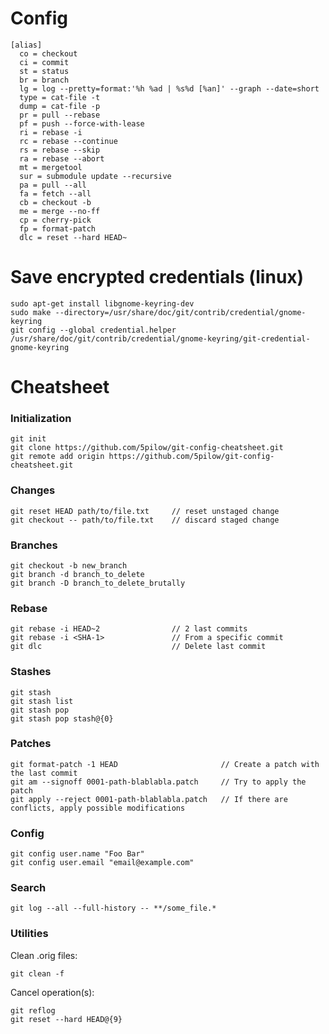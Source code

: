# Config

```
[alias]
  co = checkout
  ci = commit
  st = status
  br = branch
  lg = log --pretty=format:'%h %ad | %s%d [%an]' --graph --date=short
  type = cat-file -t
  dump = cat-file -p
  pr = pull --rebase
  pf = push --force-with-lease
  ri = rebase -i
  rc = rebase --continue
  rs = rebase --skip
  ra = rebase --abort
  mt = mergetool
  sur = submodule update --recursive
  pa = pull --all
  fa = fetch --all
  cb = checkout -b
  me = merge --no-ff
  cp = cherry-pick
  fp = format-patch
  dlc = reset --hard HEAD~
```

# Save encrypted credentials (linux)
```
sudo apt-get install libgnome-keyring-dev
sudo make --directory=/usr/share/doc/git/contrib/credential/gnome-keyring
git config --global credential.helper /usr/share/doc/git/contrib/credential/gnome-keyring/git-credential-gnome-keyring
```

# Cheatsheet

### Initialization
```
git init
git clone https://github.com/5pilow/git-config-cheatsheet.git
git remote add origin https://github.com/5pilow/git-config-cheatsheet.git
```

### Changes
```
git reset HEAD path/to/file.txt     // reset unstaged change
git checkout -- path/to/file.txt    // discard staged change
```

### Branches
```
git checkout -b new_branch
git branch -d branch_to_delete
git branch -D branch_to_delete_brutally
```

### Rebase
```
git rebase -i HEAD~2                // 2 last commits
git rebase -i <SHA-1>               // From a specific commit
git dlc                             // Delete last commit
```

### Stashes
```
git stash
git stash list
git stash pop
git stash pop stash@{0}
```

### Patches
```
git format-patch -1 HEAD                       // Create a patch with the last commit
git am --signoff 0001-path-blablabla.patch     // Try to apply the patch
git apply --reject 0001-path-blablabla.patch   // If there are conflicts, apply possible modifications
```

### Config
```
git config user.name "Foo Bar"
git config user.email "email@example.com"
```

### Search
```
git log --all --full-history -- **/some_file.*
```

### Utilities
Clean .orig files:
```
git clean -f 
```
Cancel operation(s):
```
git reflog
git reset --hard HEAD@{9}
```
